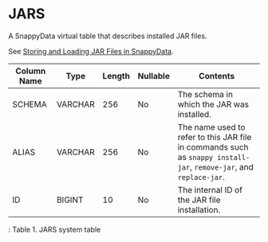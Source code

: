 # JARS

A SnappyData virtual table that describes installed JAR files.

See <a href="../../deploy_guide/Topics/cdevdeploy30736.html#cdevdeploy30736" class="xref" title="Application logic, which can be used by SQL functions and procedures, includes Java class files stored in a JAR file format. Storing application JAR files in SnappyData simplifies application deployment, because it reduces the potential for problems with a user&#39;s classpath.">Storing and Loading JAR Files in SnappyData</a>.

<a id="reference_21873F7CB0454C4DBFDC7B4EDADB6E1F__table_BDA0C99BADBA4B3899ECDF79F2E18B0F"></a>

| Column Name | Type    | Length | Nullable | Contents                                                                                                         |
|-------------|---------|--------|----------|------------------------------------------------------------------------------------------------------------------|
| SCHEMA      | VARCHAR | 256    | No       | The schema in which the JAR was installed.                                                                       |
| ALIAS       | VARCHAR | 256    | No       | The name used to refer to this JAR file in commands such as `snappy install-jar`, `remove-jar`, and `replace-jar`. |
| ID          | BIGINT  | 10     | No       | The internal ID of the JAR file installation.                                                                    |

: <span class="tablecap">Table 1. JARS system table</span>


